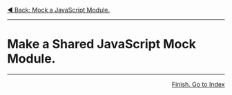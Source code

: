 <p align="left">
  <a href="03_05.md">◀ Back: Mock a JavaScript Module.</a>
</p>

---

# Make a Shared JavaScript Mock Module.


---

<p align='right'>
  <a href='../00_00.md'>Finish. Go to Index</a>
</p>